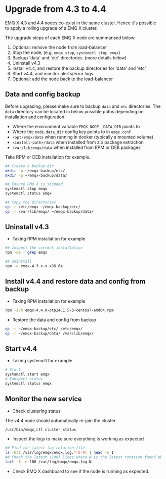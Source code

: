 # Upgrade from 4.3 to 4.4

EMQ X 4.3 and 4.4 nodes co-exist in the same cluster.
Hence it's possible to apply a rolling upgrade of a EMQ X cluster.

The upgrade steps of each EMQ X node are summarised below:

1. Optional: remove the node from load-balancer
1. Stop the node, (e.g. `emqx stop`, `systemctl stop emqx`)
1. Backup 'data' and 'etc' directories. (more details below)
1. Uninstall v4.3
1. Install v4.4, and restore the backup directories for 'data' and 'etc'
1. Start v4.4, and monitor alerts/error logs
1. Optional: add the node back to the load-balancer

## Data and config backup

Before upgrading, please make sure to backup `data` and `etc` directories.
The `data` directory can be located in below possible paths depending
on installation and configuration.

* Where the environment variable `EMQX_NODE__DATA_DIR` points to
* Where the `node.data_dir` config key points to in `emqx.conf`
* `/opt/emqx/data` when running in docker (typically a mounted volume)
* `<install-path>/data` when installed from zip package extraction
* `/var/lib/emqx/data` when installed from RPM or DEB packages

Take RPM or DEB installation for example.

```bash
## Create a backup dir
mkdir -p ~/emqx-backup/etc/
mkdir -p ~/emqx-backup/data/

## Ensure EMQ X is stopped
systemctl stop emqx
systemctl status emqx

## Copy the directories
cp -r /etc/emqx ~/emqx-backup/etc/
cp -r /var/lib/emqx/ ~/emqx-backup/data/
```

## Uninstall v4.3

- Taking RPM installation for example

```bash
## Inspect the current installation
rpm -qa | grep emqx

## uninstall
rpm -e emqx-4.3.x-x.x86_64
```

## Install v4.4 and restore data and config from backup

- Taking RPM installation for example

```bash
rpm -ivh emqx-4.4.0-otp24.1.5-3-centos7-amd64.rpm
```

- Restore the data and config from backup

```bash
cp -r ~/emqx-backup/etc/ /etc/emqx/
cp -r ~/emqx-backup/data/ /var/lib/emqx/
```

## Start v4.4

- Taking systemctl for example

```bash
# Start
systemctl start emqx
# Innspect status
systemctl status emqx
```

## Monitor the new service

- Check clustering status

The v4.4 node should automatically re-join the cluster

```bash
/usr/bin/emqx_ctl cluster status

```

- Inspect the logs to make sure everything is working as expected

```bash
## Find the latest log rotation file
ls -htl /var/log/emqx/emqx.log.*[0-9] | head -n 1
## Check the latest (100) lines where N is the latest rotation found above
tail -f -n 100 /var/log/emqx/emqx.log.N
```

- Check EMQ X dashboard to see if the node is running as expected.

